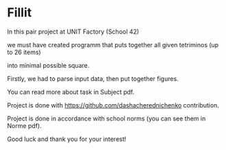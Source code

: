 # Fillit
In this pair project at UNIT Factory (School 42)

we must have created programm that puts together all 
given tetriminos (up to 26 items) 

into minimal possible square.

Firstly, we had to parse input data, then put together figures.

You can read more about task in Subject pdf.

Project is done with https://github.com/dashacherednichenko contribution.

Project is done in accordance with school norms (you can see them in Norme pdf).

Good luck and thank you for your interest!
